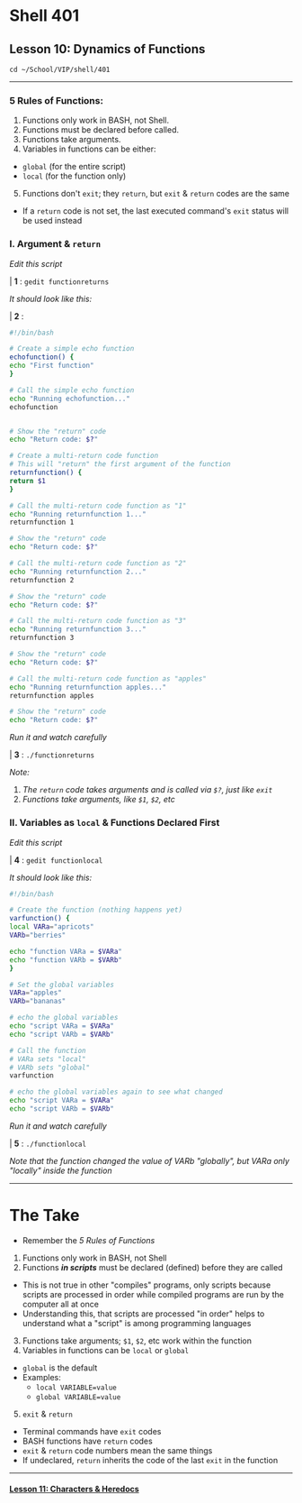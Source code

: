 # Shell 401
## Lesson 10: Dynamics of Functions

`cd ~/School/VIP/shell/401`

___

### 5 Rules of Functions:
1. Functions only work in BASH, not Shell.
2. Functions must be declared before called.
3. Functions take arguments.
4. Variables in functions can be either:
- `global` (for the entire script)
- `local` (for the function only)
5. Functions don't `exit`; they `return`, but `exit` & `return` codes are the same
  - If a `return` code is not set, the last executed command's `exit` status will be used instead


### I. Argument & `return`

*Edit this script*

| **1** : `gedit functionreturns`

*It should look like this:*

| **2** :
```bash
#!/bin/bash

# Create a simple echo function
echofunction() {
echo "First function"
}

# Call the simple echo function
echo "Running echofunction..."
echofunction


# Show the "return" code
echo "Return code: $?"

# Create a multi-return code function
# This will "return" the first argument of the function
returnfunction() {
return $1
}

# Call the multi-return code function as "1"
echo "Running returnfunction 1..."
returnfunction 1

# Show the "return" code
echo "Return code: $?"

# Call the multi-return code function as "2"
echo "Running returnfunction 2..."
returnfunction 2

# Show the "return" code
echo "Return code: $?"

# Call the multi-return code function as "3"
echo "Running returnfunction 3..."
returnfunction 3

# Show the "return" code
echo "Return code: $?"

# Call the multi-return code function as "apples"
echo "Running returnfunction apples..."
returnfunction apples

# Show the "return" code
echo "Return code: $?"
```

*Run it and watch carefully*

| **3** : `./functionreturns`

*Note:*
1. *The `return` code takes arguments and is called via `$?`, just like `exit`*
2. *Functions take arguments, like `$1`, `$2`, etc*

### II. Variables as `local` & Functions Declared First

*Edit this script*

| **4** : `gedit functionlocal`

*It should look like this:*

```bash
#!/bin/bash

# Create the function (nothing happens yet)
varfunction() {
local VARa="apricots"
VARb="berries"

echo "function VARa = $VARa"
echo "function VARb = $VARb"
}

# Set the global variables
VARa="apples"
VARb="bananas"

# echo the global variables
echo "script VARa = $VARa"
echo "script VARb = $VARb"

# Call the function
# VARa sets "local"
# VARb sets "global"
varfunction

# echo the global variables again to see what changed
echo "script VARa = $VARa"
echo "script VARb = $VARb"
```

*Run it and watch carefully*

| **5** : `./functionlocal`

*Note that the function changed the value of VARb "globally", but VARa only "locally" inside the function*

___

# The Take

- Remember the *5 Rules of Functions*
1. Functions only work in BASH, not Shell
2. Functions ***in scripts*** must be declared (defined) before they are called
  - This is not true in other "compiles" programs, only scripts because scripts are processed in order while compiled programs are run by the computer all at once
  - Understanding this, that scripts are processed "in order" helps to understand what a "script" is among programming languages
3. Functions take arguments; `$1`, `$2`, etc work within the function
4. Variables in functions can be `local` or `global`
  - `global` is the default
  - Examples:
    - `local VARIABLE=value`
    - `global VARIABLE=value`
5. `exit` & `return`
  - Terminal commands have `exit` codes
  - BASH functions have `return` codes
  - `exit` & `return` code numbers mean the same things
  - If undeclared, `return` inherits the code of the last `exit` in the function

___

#### [Lesson 11: Characters & Heredocs](https://github.com/inkVerb/vip/blob/master/401-shell/Lesson-11.md)
